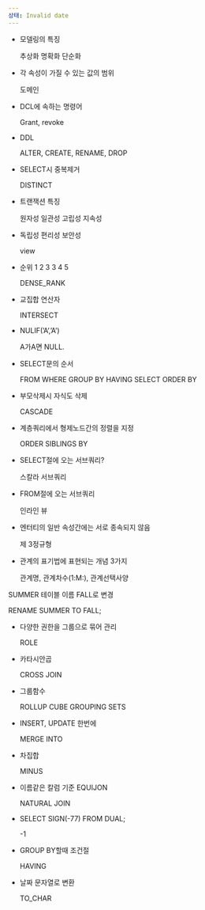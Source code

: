```yaml
---
상태: Invalid date
---
```

- 모델링의 특징
    
    추상화 명확화 단순화
    
- 각 속성이 가질 수 있는 값의 범위
    
    도메인
    
- DCL에 속하는 명령어
    
    Grant, revoke
    
- DDL
    
    ALTER, CREATE, RENAME, DROP
    
- SELECT시 중복제거
    
    DISTINCT
    
- 트랜잭션 특징
    
    원자성 일관성 고립성 지속성
    
- 독립성 편리성 보안성
    
    view
    
- 순위 1 2 3 3 4 5
    
    DENSE_RANK
    
- 교집합 연산자
    
    INTERSECT
    
- NULIF(’A’,’A’)
    
    A가A면 NULL.
    
- SELECT문의 순서
    
    FROM WHERE GROUP BY HAVING SELECT ORDER BY
    
- 부모삭제시 자식도 삭제
    
    CASCADE
    
- 계층쿼리에서 형제노드간의 정렬을 지정
    
    ORDER SIBLINGS BY
    
- SELECT절에 오는 서브쿼리?
    
    스칼라 서브쿼리
    
- FROM절에 오는 서브쿼리
    
    인라인 뷰
    
- 엔터티의 일반 속성간에는 서로 종속되지 않음
    
    제 3정규형
    
- 관계의 표기법에 표현되는 개념 3가지
    
    관계명, 관계차수(1:M:), 관계선택사양
    

SUMMER 테이블 이름 FALL로 변경

RENAME SUMMER TO FALL;

- 다양한 권한을 그룹으로 묶어 관리
    
    ROLE
    
- 카타시안곱
    
    CROSS JOIN
    
- 그룹함수
    
    ROLLUP CUBE GROUPING SETS
    
- INSERT, UPDATE 한번에
    
    MERGE INTO
    
- 차집합
    
    MINUS
    
- 이름같은 칼럼 기준 EQUIJON
    
    NATURAL JOIN
    
- SELECT SIGN(-77) FROM DUAL;
    
    -1
    
- GROUP BY할때 조건절
    
    HAVING
    
- 날짜 문자열로 변환
    
    TO_CHAR